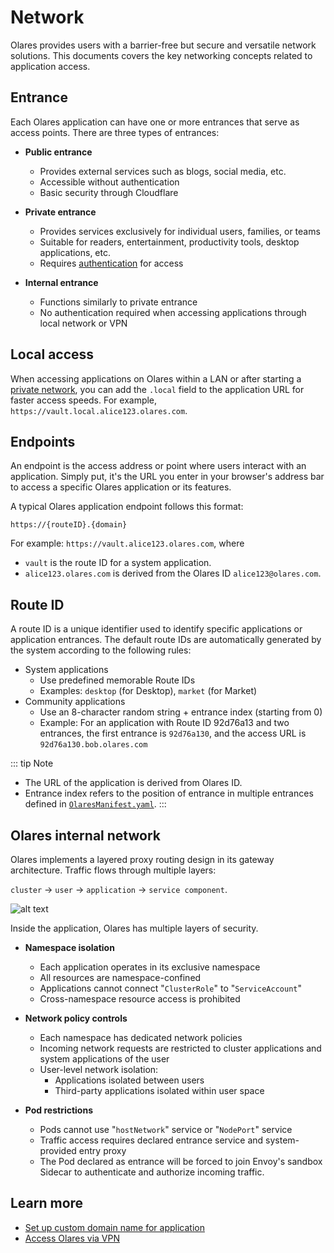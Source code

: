 # Network

Olares provides users with a barrier-free but secure and versatile network solutions. This documents covers the key networking concepts related to application access.

## Entrance

Each Olares application can have one or more entrances that serve as access points. There are three types of entrances:

- **Public entrance**

  - Provides external services such as blogs, social media, etc.
  - Accessible without authentication
  - Basic security through Cloudflare

- **Private entrance**

  - Provides services exclusively for individual users, families, or teams
  - Suitable for readers, entertainment, productivity tools, desktop applications, etc.
  - Requires [authentication](account.md#multi-factor-authentication-mfa) for access

- **Internal entrance**
  - Functions similarly to private entrance
  - No authentication required when accessing applications through local network or VPN

## Local access

When accessing applications on Olares within a LAN or after starting a [private network](../tasks/private-network.md), you can add the `.local` field to the application URL for faster access speeds. For example, `https://vault.local.alice123.olares.com`.

## Endpoints

An endpoint is the access address or point where users interact with an application. Simply put, it's the URL you enter in your browser's address bar to access a specific Olares application or its features.

A typical Olares application endpoint follows this format:

    https://{routeID}.{domain}

For example: `https://vault.alice123.olares.com`, where

- `vault` is the route ID for a system application.
- `alice123.olares.com` is derived from the Olares ID `alice123@olares.com`.

## Route ID

A route ID is a unique identifier used to identify specific applications or application entrances. The default route IDs are automatically generated by the system according to the following rules:

- System applications
  - Use predefined memorable Route IDs
  - Examples: `desktop` (for Desktop), `market` (for Market)
- Community applications
  - Use an 8-character random string + entrance index (starting from 0)
  - Example: For an application with Route ID 92d76a13 and two entrances, the first entrance is `92d76a130`, and the access URL is `92d76a130.bob.olares.com`

::: tip Note

- The URL of the application is derived from Olares ID.
- Entrance index refers to the position of entrance in multiple entrances defined in [`OlaresManifest.yaml`](../../developer/develop/package/manifest.md).
  :::

## Olares internal network

Olares implements a layered proxy routing design in its gateway architecture. Traffic flows through multiple layers:

`cluster` -> `user` -> `application` -> `service component`.

![alt text](/images/overview/olares/image4.jpeg)

Inside the application, Olares has multiple layers of security.

- **Namespace isolation**

  - Each application operates in its exclusive namespace
  - All resources are namespace-confined
  - Applications cannot connect "`ClusterRole`" to "`ServiceAccount`"
  - Cross-namespace resource access is prohibited

- **Network policy controls**
  - Each namespace has dedicated network policies
  - Incoming network requests are restricted to cluster applications and system applications of the user
  - User-level network isolation:
    - Applications isolated between users
    - Third-party applications isolated within user space
- **Pod restrictions**
  - Pods cannot use "`hostNetwork`" service or "`NodePort`" service
  - Traffic access requires declared entrance service and system-provided entry proxy
  - The Pod declared as entrance will be forced to join Envoy's sandbox Sidecar to authenticate and authorize incoming traffic.

## Learn more

- [Set up custom domain name for application](../tasks/access-settings.md#custom-domain-name)
- [Access Olares via VPN](../tasks/private-network.md)
